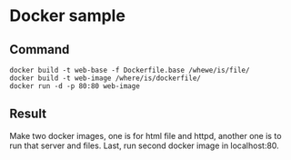 # Docker sample

## Command  
```
docker build -t web-base -f Dockerfile.base /whewe/is/file/  
docker build -t web-image /where/is/dockerfile/
docker run -d -p 80:80 web-image  
```

## Result  
Make two docker images, one is for html file and httpd, another one is to run that server and files. Last, run second docker image in localhost:80.